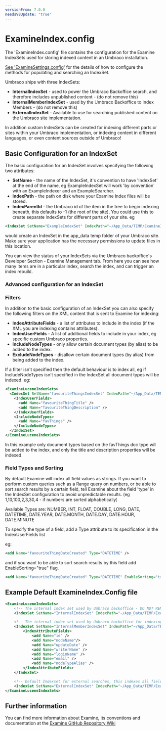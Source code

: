```yaml
---
versionFrom: 7.0.0
needsV8Update: "true"
---
```


# ExamineIndex.config

The 'ExamineIndex.config' file contains the configuration for the Examine IndexSets used for storing indexed content in an Umbraco installation.

[See 'ExamineSettings.config'](../ExamineSettings/index.md) for the details of how to configure the methods for populating and searching an IndexSet.

Umbraco ships with three IndexSets:

* **InternalIndexSet** - used to power the Umbraco Backoffice search, and therefore includes unpublished content - (do not remove this)
* **InternalMemberIndexSet** - used by the Umbraco Backoffice to index Members - (do not remove this)
* **ExternalIndexSet** - Available to use for searching published content on the Umbraco site implementation.

In addition custom IndexSets can be created for indexing different parts or sites within your Umbraco implementation, or indexing content in different languages, or even content sources outside of Umbraco!

## Basic Configuration for an IndexSet

The basic configuration for an IndexSet involves specifying the following two attributes:

* **SetName** - the name of the IndexSet, it's convention to have 'IndexSet' at the end of the name, eg ExampleIndexSet will work 'by convention' with an ExampleIndexer and an ExampleSearcher.
* **IndexPath** - the path on disk where your Examine Index files will be stored.
* **IndexParentId** - the Umbraco id of the item in the tree to begin indexing beneath, this defaults to -1 (the root of the site). You could use this to create separate IndexSets for different parts of your site.
eg

```xml
<IndexSet SetName="ExampleIndexSet" IndexPath="~/App_Data/TEMP/ExamineIndexes/Example/" />
```

would create an IndexSet in the app_data temp folder of your Umbraco site. Make sure your application has the necessary permissions to update files in this location.

You can view the status of your IndexSets via the Umbraco backoffice's Developer Section - Examine Management tab. From here you can see how many items are in a particular index, search the index, and can trigger an index rebuild.

### Advanced configuration for an IndexSet

### Filters
In addition to the basic configuration of an IndexSet you can also specify the following filters on the XML content that is sent to Examine for indexing:

* **IndexAttributeFields** - a list of attributes to include in the index (if the XML you are indexing contains attributes).
* **IndexUserFields** - A list of additional fields to include in your index, eg specific custom Umbraco properties.
* **IncludeNodeTypes** - only allow certain document types (by alias) to be added to the index.
* **ExcludeNodeTypes** - disallow certain document types (by alias) from being added to the index.

If a filter isn't specified then the default behaviour is to index all, eg if IncludeNodeTypes isn't specified in the IndexSet all document types will be indexed.
eg:

```xml
<ExamineLuceneIndexSets>
  <IndexSet SetName="favouriteThingsIndexSet" IndexPath="~/App_Data/TEMP/ExamineIndexes/favouriteThings/">
    <IndexUserFields>
      <add Name="favouriteThingTitle" />
      <add Name="favouriteThingDescription" />
    </IndexUserFields>
    <IncludeNodeTypes>
      <add Name="favThings" />
    </IncludeNodeTypes>
  </IndexSet>
</ExamineLuceneIndexSets>
```

In this example only document types based on the favThings doc type will be added to the index, and only the title and description properties will be indexed.

### Field Types and Sorting

By default Examine will index all field values as strings. If you want to perform custom queries such as a Range query on numbers, or be able to sort search results by a certain field, tell Examine about the field 'type' in the IndexSet configuration to avoid unpredictable results. (eg 1,10,100,2,3,30,4 - if numbers are sorted alphabetically)

Available Types are: NUMBER, INT, FLOAT, DOUBLE, LONG, DATE, DATETIME, DATE.YEAR, DATE.MONTH, DATE.DAY, DATE.HOUR, DATE.MINUTE

To specify the type of a field, add a Type attribute to its specification in the IndexUserFields list

eg: 

```xml
<add Name="favouriteThingDateCreated" Type="DATETIME" />
```

and if you want to be able to sort search results by this field add EnableSorting="true" flag.

```xml
<add Name="favouriteThingDateCreated" Type="DATETIME" EnableSorting="true" />
```

## Example Default ExamineIndex.Config file

```xml
<ExamineLuceneIndexSets>
    <!-- The internal index set used by Umbraco backoffice - DO NOT REMOVE -->
    <IndexSet SetName="InternalIndexSet" IndexPath="~/App_Data/TEMP/ExamineIndexes/Internal/"/>

    <!-- The internal index set used by Umbraco backoffice for indexing members - DO NOT REMOVE -->
    <IndexSet SetName="InternalMemberIndexSet" IndexPath="~/App_Data/TEMP/ExamineIndexes/InternalMember/">
        <IndexAttributeFields>
            <add Name="id" />
            <add Name="nodeName"/>
            <add Name="updateDate" />
            <add Name="writerName" />
            <add Name="loginName" />
            <add Name="email" />
            <add Name="nodeTypeAlias" />
        </IndexAttributeFields>
    </IndexSet>

    <!-- Default Indexset for external searches, this indexes all fields on all types of nodes-->
    <IndexSet SetName="ExternalIndexSet" IndexPath="~/App_Data/TEMP/ExamineIndexes/External/" />
</ExamineLuceneIndexSets>
```

## Further information

You can find more information about Examine, its conventions and documentation at the [Examine GitHub Repository Wiki](https://github.com/Shazwazza/Examine/wiki)
